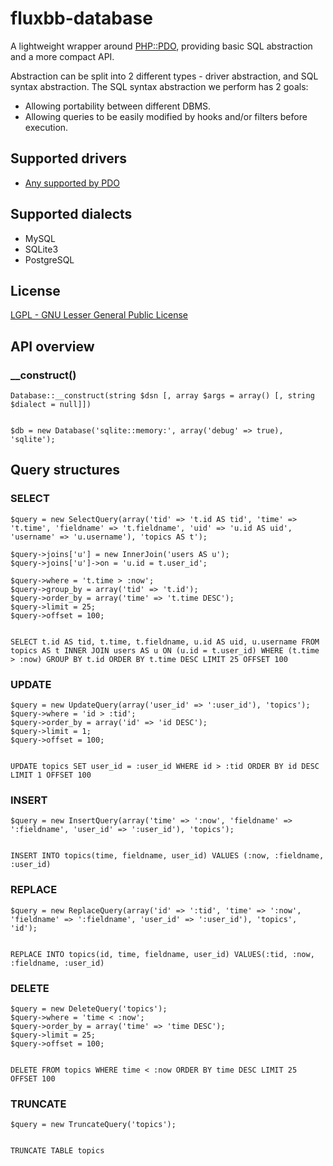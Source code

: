 # fluxbb-database
A lightweight wrapper around [PHP::PDO](http://www.php.net/manual/en/book.pdo.php), providing basic SQL abstraction and a more compact API.

Abstraction can be split into 2 different types - driver abstraction, and SQL syntax abstraction. The SQL syntax abstraction we perform has 2 goals:
 * Allowing portability between different DBMS.
 * Allowing queries to be easily modified by hooks and/or filters before execution.

## Supported drivers
 * [Any supported by PDO](http://www.php.net/manual/en/pdo.drivers.php)

## Supported dialects
 * MySQL
 * SQLite3
 * PostgreSQL

## License
[LGPL - GNU Lesser General Public License](http://www.gnu.org/licenses/lgpl.html)

## API overview

### __construct()

	Database::__construct(string $dsn [, array $args = array() [, string $dialect = null]])


	$db = new Database('sqlite::memory:', array('debug' => true), 'sqlite');


## Query structures

### SELECT

	$query = new SelectQuery(array('tid' => 't.id AS tid', 'time' => 't.time', 'fieldname' => 't.fieldname', 'uid' => 'u.id AS uid', 'username' => 'u.username'), 'topics AS t');
	
	$query->joins['u'] = new InnerJoin('users AS u');
	$query->joins['u']->on = 'u.id = t.user_id';
	
	$query->where = 't.time > :now';
	$query->group_by = array('tid' => 't.id');
	$query->order_by = array('time' => 't.time DESC');
	$query->limit = 25;
	$query->offset = 100;


	SELECT t.id AS tid, t.time, t.fieldname, u.id AS uid, u.username FROM topics AS t INNER JOIN users AS u ON (u.id = t.user_id) WHERE (t.time > :now) GROUP BY t.id ORDER BY t.time DESC LIMIT 25 OFFSET 100

### UPDATE

	$query = new UpdateQuery(array('user_id' => ':user_id'), 'topics');
	$query->where = 'id > :tid';
	$query->order_by = array('id' => 'id DESC');
	$query->limit = 1;
	$query->offset = 100;


	UPDATE topics SET user_id = :user_id WHERE id > :tid ORDER BY id DESC LIMIT 1 OFFSET 100

### INSERT

	$query = new InsertQuery(array('time' => ':now', 'fieldname' => ':fieldname', 'user_id' => ':user_id'), 'topics');


	INSERT INTO topics(time, fieldname, user_id) VALUES (:now, :fieldname, :user_id)

### REPLACE

	$query = new ReplaceQuery(array('id' => ':tid', 'time' => ':now', 'fieldname' => ':fieldname', 'user_id' => ':user_id'), 'topics', 'id');


	REPLACE INTO topics(id, time, fieldname, user_id) VALUES(:tid, :now, :fieldname, :user_id)

### DELETE

	$query = new DeleteQuery('topics');
	$query->where = 'time < :now';
	$query->order_by = array('time' => 'time DESC');
	$query->limit = 25;
	$query->offset = 100;


	DELETE FROM topics WHERE time < :now ORDER BY time DESC LIMIT 25 OFFSET 100

### TRUNCATE

	$query = new TruncateQuery('topics');


	TRUNCATE TABLE topics
